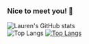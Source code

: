 ### Nice to meet you! 👋

![Lauren's GitHub stats](https://github-readme-stats.vercel.app/api?username=l-lavelle&show_icons=true&theme=dark)
<br>
![Top Langs](https://github-readme-stats.vercel.app/api/top-langs/?username=anuraghazra&layout=compact&langs_count=8&hide=Jupyter_Notebooks)
[![Top Langs](https://github-readme-stats.vercel.app/api/top-langs/?username=l-lavelle&layout=donut&langs_count=8&hide=Jupyter_Notebooks)](https://github.com/l-lavelle/github-readme-stats)
<!--

Here are some ideas to get you started:

- 🔭 I’m currently working on ...
- 🌱 I’m currently learning ...
- 👯 I’m looking to collaborate on ...
- 🤔 I’m looking for help with ...
- 💬 Ask me about ...
- 📫 How to reach me: ...
- 😄 Pronouns: ...
- ⚡ Fun fact: ...
-->
